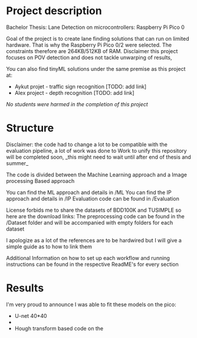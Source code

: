 <h1>Project description</h1>


Bachelor Thesis: Lane Detection on microcontrollers: Raspberry Pi Pico 0

Goal of the project is to create lane finding solutions that can run on limited hardware.
That is why the Raspberry Pi Pico 0/2 were selected. The constraints therefore are 264KB/512KB of RAM.
Disclaimer this project focuses on POV detection and does not tackle unwarping of results, 


You can also find tinyML solutions under the same premise as this project at:
- Aykut projet - traffic sign recognition [TODO: add link]
- Alex project - depth recognition [TODO: add link]

_No students were harmed in the completion of this project_	


<h1>Structure</h1>
Disclaimer: the code had to change a lot to be compatible with the evaluation pipeline, a lot of work was done to 
Work to unify this repository will be completed soon, _this might need to wait until after end of thesis and summer_

The code is divided between the Machine Learning approach and a Image processing Based approach

You can find the ML approach and details in /ML
You can find the IP approach and details in /IP
Evaluation code can be found in /Evaluation

License forbids me to share the datasets of BDD100K and TUSIMPLE so here are the download links:
The preprocessing code can be found in the /Dataset folder and will be accompanied with empty folders for each dataset

I apologize as a lot of the references are to be hardwired but I will give a simple guide as to how to link them

Additional Information on how to set up each workflow and running instructions can be found in the respective ReadME's for every section


<h1>Results</h1>

I'm very proud to announce I was able to fit these models on the pico:
- U-net 40*40
- 
- Hough transform based code on the 




